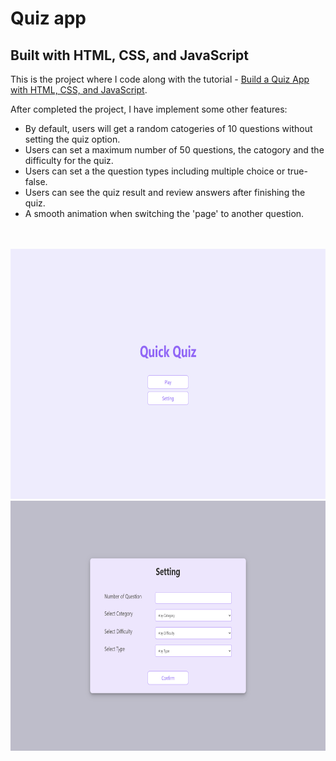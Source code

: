 # Quiz app

##  Built with HTML, CSS, and JavaScript

This is the project where I code along with the tutorial - [Build a Quiz App with HTML, CSS, and JavaScript](https://www.youtube.com/playlist?list=PLB6wlEeCDJ5Yyh6P2N6Q_9JijB6v4UejF).

After completed the project, I have implement some other features: 

- By default, users will get a random catogeries of 10 questions without setting the quiz option.
- Users can set a maximum number of 50 questions, the catogory and the difficulty for the quiz.
- Users can set a the question types including multiple choice or true-false.
- Users can see the quiz result and review answers after finishing the quiz.
- A smooth animation when switching the 'page' to another question. 

<br>
<br>

<img src="./assets/screenshot1.png" alt="screenshot1" height="400"/>
<img src="./assets/screenshot2.png" alt="screenshot2" height="400"/>
